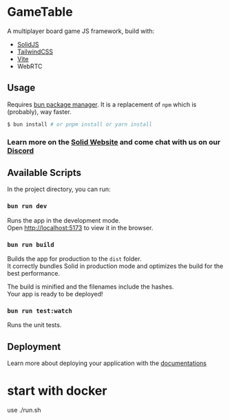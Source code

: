 # GameTable

A multiplayer board game JS framework, build with:
- [SolidJS](https://github.com/solidjs/solid)
- [TailwindCSS](https://github.com/tailwindlabs/tailwindcss)
- [Vite](https://github.com/vitejs/vite)
- WebRTC

## Usage

Requires [bun package manager](https://bun.sh/). It is a replacement of `npm` which is (probably),
way faster.

```bash
$ bun install # or pnpm install or yarn install
```

### Learn more on the [Solid Website](https://solidjs.com) and come chat with us on our [Discord](https://discord.com/invite/solidjs)

## Available Scripts

In the project directory, you can run:

### `bun run dev`

Runs the app in the development mode.<br>
Open [http://localhost:5173](http://localhost:5173) to view it in the browser.

### `bun run build`

Builds the app for production to the `dist` folder.<br>
It correctly bundles Solid in production mode and optimizes the build for the best performance.

The build is minified and the filenames include the hashes.<br>
Your app is ready to be deployed!

### `bun run test:watch`

Runs the unit tests.

## Deployment

Learn more about deploying your application with the [documentations](https://vite.dev/guide/static-deploy.html)

# start with docker

use ./run.sh
